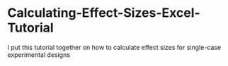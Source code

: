 # Calculating-Effect-Sizes-Excel-Tutorial
I put this tutorial together on how to calculate effect sizes for single-case experimental designs 

